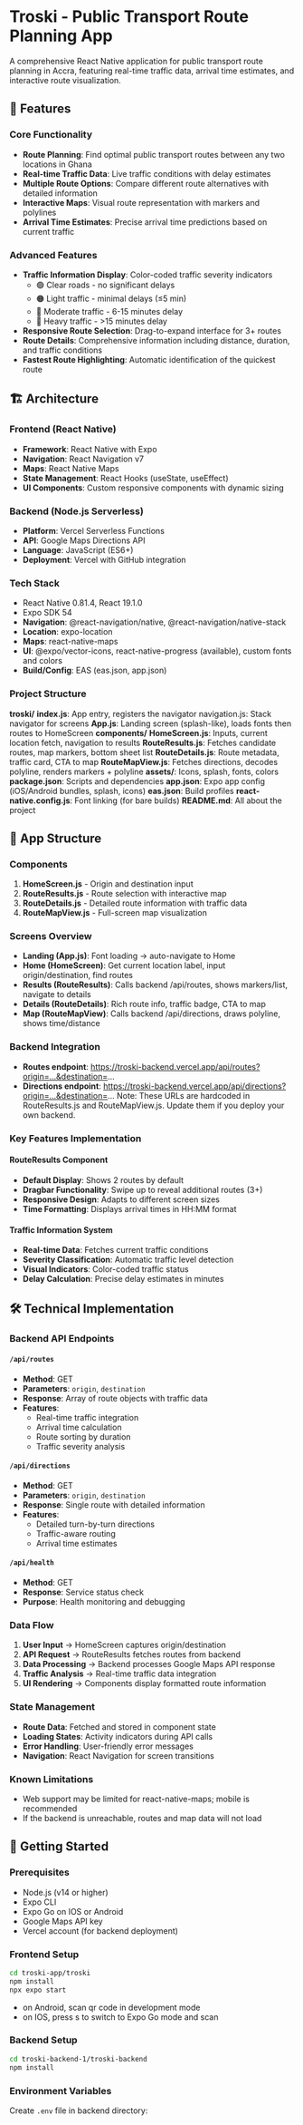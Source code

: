 # Troski - Public Transport Route Planning App

A comprehensive React Native application for public transport route planning in Accra, featuring real-time traffic data, arrival time estimates, and interactive route visualization.

## 🚌 Features

### Core Functionality
- **Route Planning**: Find optimal public transport routes between any two locations in Ghana
- **Real-time Traffic Data**: Live traffic conditions with delay estimates
- **Multiple Route Options**: Compare different route alternatives with detailed information
- **Interactive Maps**: Visual route representation with markers and polylines
- **Arrival Time Estimates**: Precise arrival time predictions based on current traffic

### Advanced Features
- **Traffic Information Display**: Color-coded traffic severity indicators
  - 🟢 Clear roads - no significant delays
  - 🟠 Light traffic - minimal delays (≤5 min)
  - 🔴 Moderate traffic - 6-15 minutes delay
  - 🔴 Heavy traffic - >15 minutes delay
- **Responsive Route Selection**: Drag-to-expand interface for 3+ routes
- **Route Details**: Comprehensive information including distance, duration, and traffic conditions
- **Fastest Route Highlighting**: Automatic identification of the quickest route

## 🏗️ Architecture

### Frontend (React Native)
- **Framework**: React Native with Expo
- **Navigation**: React Navigation v7
- **Maps**: React Native Maps
- **State Management**: React Hooks (useState, useEffect)
- **UI Components**: Custom responsive components with dynamic sizing

### Backend (Node.js Serverless)
- **Platform**: Vercel Serverless Functions
- **API**: Google Maps Directions API
- **Language**: JavaScript (ES6+)
- **Deployment**: Vercel with GitHub integration

### Tech Stack
- React Native 0.81.4, React 19.1.0
- Expo SDK 54
- **Navigation**: @react-navigation/native, @react-navigation/native-stack
- **Location**: expo-location
- **Maps**: react-native-maps
- **UI**: @expo/vector-icons, react-native-progress (available), custom fonts and colors
- **Build/Config**: EAS (eas.json, app.json)

### Project Structure

**troski/**
    **index.js**: App entry, registers the navigator
    navigation.js: Stack navigator for screens
    **App.js**: Landing screen (splash-like), loads fonts then routes to HomeScreen
**components/**
    **HomeScreen.js**: Inputs, current location fetch, navigation to results
    **RouteResults.js**: Fetches candidate routes, map markers, bottom sheet list
    **RouteDetails.js**: Route metadata, traffic card, CTA to map
    **RouteMapView.js**: Fetches directions, decodes polyline, renders markers + polyline
**assets/**: Icons, splash, fonts, colors
    **package.json**: Scripts and dependencies
    **app.json**: Expo app config (iOS/Android bundles, splash, icons)
**eas.json**: Build profiles
**react-native.config.js**: Font linking (for bare builds)
**README.md**: All about the project

## 📱 App Structure

### Components
1. **HomeScreen.js** - Origin and destination input
2. **RouteResults.js** - Route selection with interactive map
3. **RouteDetails.js** - Detailed route information with traffic data
4. **RouteMapView.js** - Full-screen map visualization

### Screens Overview
- **Landing (App.js)**: Font loading → auto-navigate to Home
- **Home (HomeScreen)**: Get current location label, input origin/destination, find routes
- **Results (RouteResults)**: Calls backend /api/routes, shows markers/list, navigate to details
- **Details (RouteDetails)**: Rich route info, traffic badge, CTA to map
- **Map (RouteMapView)**: Calls backend /api/directions, draws polyline, shows time/distance

### Backend Integration
- **Routes endpoint**: https://troski-backend.vercel.app/api/routes?origin=...&destination=...
- **Directions endpoint**: https://troski-backend.vercel.app/api/directions?origin=...&destination=...
Note: These URLs are hardcoded in RouteResults.js and RouteMapView.js. Update them if you deploy your own backend.

### Key Features Implementation

#### RouteResults Component
- **Default Display**: Shows 2 routes by default
- **Dragbar Functionality**: Swipe up to reveal additional routes (3+)
- **Responsive Design**: Adapts to different screen sizes
- **Time Formatting**: Displays arrival times in HH:MM format

#### Traffic Information System
- **Real-time Data**: Fetches current traffic conditions
- **Severity Classification**: Automatic traffic level detection
- **Visual Indicators**: Color-coded traffic status
- **Delay Calculation**: Precise delay estimates in minutes

## 🛠️ Technical Implementation

### Backend API Endpoints

#### `/api/routes`
- **Method**: GET
- **Parameters**: `origin`, `destination`
- **Response**: Array of route objects with traffic data
- **Features**:
  - Real-time traffic integration
  - Arrival time calculation
  - Route sorting by duration
  - Traffic severity analysis

#### `/api/directions`
- **Method**: GET
- **Parameters**: `origin`, `destination`
- **Response**: Single route with detailed information
- **Features**:
  - Detailed turn-by-turn directions
  - Traffic-aware routing
  - Arrival time estimates

#### `/api/health`
- **Method**: GET
- **Response**: Service status check
- **Purpose**: Health monitoring and debugging

### Data Flow
1. **User Input** → HomeScreen captures origin/destination
2. **API Request** → RouteResults fetches routes from backend
3. **Data Processing** → Backend processes Google Maps API response
4. **Traffic Analysis** → Real-time traffic data integration
5. **UI Rendering** → Components display formatted route information

### State Management
- **Route Data**: Fetched and stored in component state
- **Loading States**: Activity indicators during API calls
- **Error Handling**: User-friendly error messages
- **Navigation**: React Navigation for screen transitions

### Known Limitations
- Web support may be limited for react-native-maps; mobile is recommended
- If the backend is unreachable, routes and map data will not load

## 🚀 Getting Started

### Prerequisites
- Node.js (v14 or higher)
- Expo CLI
- Expo Go on IOS or Android
- Google Maps API key
- Vercel account (for backend deployment)

### Frontend Setup
```bash
cd troski-app/troski
npm install
npx expo start
```
- on Android, scan qr code in development mode
- on IOS, press s to switch to Expo Go mode and scan

### Backend Setup
```bash
cd troski-backend-1/troski-backend
npm install
```

### Environment Variables
Create `.env` file in backend directory:
